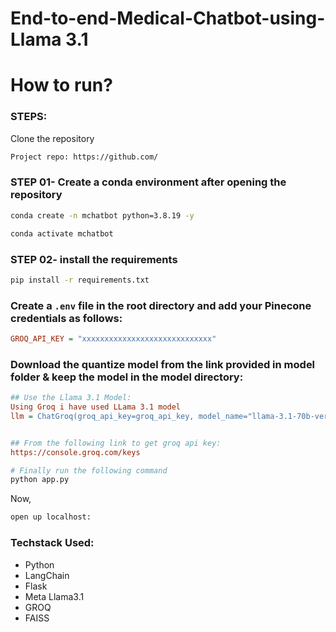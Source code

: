 

# End-to-end-Medical-Chatbot-using-Llama 3.1

# How to run?
### STEPS:

Clone the repository

```bash
Project repo: https://github.com/
```

### STEP 01- Create a conda environment after opening the repository

```bash
conda create -n mchatbot python=3.8.19 -y
```

```bash
conda activate mchatbot
```

### STEP 02- install the requirements
```bash
pip install -r requirements.txt
```


### Create a `.env` file in the root directory and add your Pinecone credentials as follows:

```ini
GROQ_API_KEY = "xxxxxxxxxxxxxxxxxxxxxxxxxxxxx"

```


### Download the quantize model from the link provided in model folder & keep the model in the model directory:

```ini
## Use the Llama 3.1 Model:
Using Groq i have used LLama 3.1 model 
llm = ChatGroq(groq_api_key=groq_api_key, model_name="llama-3.1-70b-versatile")


## From the following link to get groq api key:
https://console.groq.com/keys
```



```bash
# Finally run the following command
python app.py
```

Now,
```bash
open up localhost:
```


### Techstack Used:

- Python
- LangChain
- Flask
- Meta Llama3.1
- GROQ 
- FAISS

